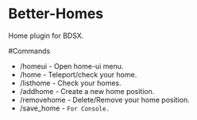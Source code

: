 
# Better-Homes
Home plugin for BDSX.

#Commands
* /homeui - Open home-ui menu.
* /home - Teleport/check your home.
* /listhome - Check your homes.
* /addhome - Create a new home position.
* /removehome - Delete/Remove your home position.
* /save_home - `For Console.`
